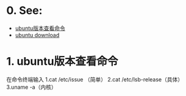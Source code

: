 # 0. See:
- [ubuntu版本查看命令](https://blog.csdn.net/weixin_39876223/article/details/81782397)
- [ubuntu download](https://ubuntu.com/download)

# 1. ubuntu版本查看命令
在命令终端输入
1.cat /etc/issue （简单）
2.cat /etc/lsb-release（具体）
3.uname -a（内核）

